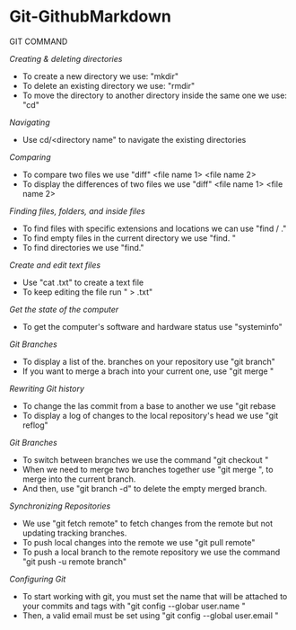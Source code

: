 # Git-GithubMarkdown



GIT COMMAND



_Creating & deleting directories_
- To create a new directory we use: "mkdir" <directory name>
- To delete an existing directory we use: "rmdir" <directory name>
- To move the directory to another directory inside the same one we use: "cd" <directory name>

_Navigating_
- Use cd/<directory name" to navigate the existing directories

_Comparing_
- To compare two files we use "diff" <file name 1> <file name 2>
- To display the differences of two files we use "diff" <file name 1> <file name 2>

_Finding files, folders, and inside files_
- To find files with specific extensions and locations we can use "find /<location> <file name>.<extension>"
- To find empty files in the current directory we use "find.<type f> <empty>"
- To find directories we use "find.<type d>"

_Create and edit text files_
- Use "cat <file name>.txt" to create a text file
- To keep editing the file run "<this is a test> > <file name>.txt"

_Get the state of the computer_
- To get the computer's software and hardware status use "systeminfo"

_Git Branches_
- To display a list of the. branches on your repository use "git branch"
- If you want to merge a brach into your current one, use "git merge <branch>"

_Rewriting Git history_
- To change the las commit from a base to another we use "git rebase <new base>
- To display a log of changes to the local repository's head we use "git reflog"

_Git Branches_
- To switch between branches we use the command "git checkout <branch name>"
- When we need to merge two branches together use "git merge <name>", to merge <name> into the current branch.
- And then, use "git branch -d" to delete the empty merged branch.

_Synchronizing Repositories_
- We use "git fetch remote" to fetch changes from the remote but not updating tracking branches.
- To push local changes into the remote we use "git pull remote"
- To push a local branch to the remote repository we use the command "git push -u remote branch"

_Configuring Git_
- To start working with git, you must set the name that will be attached to your commits and tags with "git config --globar user.name <name>"
- Then, a valid email must be set using "git config --global user.email <email>"
 
